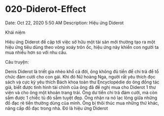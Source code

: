 # 020-Diderot-Effect

Date: Oct 22, 2020 5:50 AM
Description: Hiệu ứng Diderot

Khái niệm

Hiệu ứng Diderot đề cập tới việc sở hữu một tài sản mới thường tạo ra một hiệu ứng tiêu dùng theo vòng xoáy trôn ốc, hiệu ứng này khiến con người ta mua nhiều hơn so với nhu cầu.

Câu truyện:

Denis Diderot là triết gia nhèo khổ cả đời, ông không đủ tiền để chi trả để tổ chức đám cưới cho con gái. Khi đó Nữ hoàng Nga, người rất yêu thích đọc sách và cực kỳ yêu thích Bách khoa toàn thư Encyclopédie do ông đồng tác giả, biết được tình hình tài chính của ông đã đề nghị mua cho Diderot 1 thư viện và cho ông một khoản trang trải. Ông dư tiền chi trả đám cưới, mà còn sắm được 1 chiếc tủ đỏ sẫm tuyệt đẹp. Ông nhận ra nó lạc lõng giữa những đồ đạc rẻ tiền thường dùng của mình. Ông bị thôi thúc mua những thứ khác, nâng cấp đồ đạc trong nhà. Đó là hiệu ứng Diderot